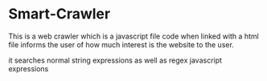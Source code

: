 # Smart-Crawler
This is a web crawler which is a javascript file code when linked with a html file informs the user of how much interest is the website to the user.
    
it searches normal string expressions as well as regex javascript expressions

